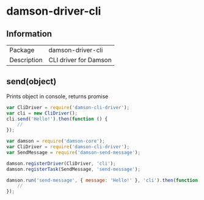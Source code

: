 # damson-driver-cli

## Information

<table>
<tr> 
<td>Package</td><td>damson-driver-cli</td>
</tr>
<tr>
<td>Description</td>
<td>CLI driver for Damson</td>
</tr>
</table>

## send(object)

Prints object in console, returns promise

```javascript
var CliDriver = require('damson-cli-driver');
var cli = new CliDriver();
cli.send('Hello!').then(function () {
	//
});
```

```javascript
var damson = require('damson-core');
var CliDriver = require('damson-cli-driver');
var SendMessage = require('damson-send-message');

damson.registerDriver(CliDriver, 'cli');
damson.registerTask(SendMessage, 'send-message');

damson.run('send-message', { message: 'Hello!' }, 'cli').then(function () {
	//
});
```